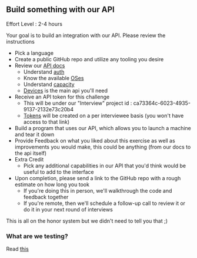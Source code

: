 ## Build something with our API

Effort Level : 2-4 hours

Your goal is to build an integration with our API.  Please review the instructions

* Pick a language
* Create a public GitHub repo and utilize any tooling you desire
* Review our [API docs](https://www.packet.com/developers/api/)
  * Understand [auth](https://www.packet.com/developers/api/#authentication)
  * Know the available [OSes](https://www.packet.com/developers/api/#operatingsystems)
  * Understand [capacity](https://www.packet.com/developers/api/#capacity)
  * [Devices](https://www.packet.com/developers/api/#devices) is the main api you'll need
* Receive an API token for this challenge
  * This will be under our "Interview" project id : ca73364c-6023-4935-9137-2132e73c20b4
  * [Tokens](https://app.packet.net/projects/ca73364c-6023-4935-9137-2132e73c20b4/settings/api-keys) will be created on a per interviewee basis (you won't have access to that link)
* Build a program that uses our API, which allows you to launch a machine and tear it down
* Provide Feedback on what you liked about this exercise as well as improvements you would make, this could be anything (from our docs to the api itself)
* Extra Credit
  * Pick any additional capabilities in our API that you'd think would be useful to add to the interface
* Upon completion, please send a link to the GitHub repo with a rough estimate on how long you took
  * If you're doing this in person, we'll walkthrough the code and feedback together
  * If you're remote, then we'll schedule a follow-up call to review it or do it in your next round of interviews

This is all on the honor system but we didn't need to tell you that ;)

### What are we testing?

Read [this](https://github.com/packethost/about-us/blob/master/coding_fun.md#what-are-we-testing)

